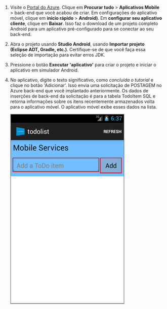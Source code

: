 
1. Visite o [Portal do Azure]. Clique em **Procurar tudo** > **Aplicativos Mobile** > back-end que você acabou de criar. Em configurações do aplicativo móvel, clique em **início rápido** > **Android)**. Em **configurar seu aplicativo cliente**, clique em **Baixar**. Isso faz o download de um projeto completo Android para um aplicativo pré-configurado para se conectar ao seu back-end. 

2. Abra o projeto usando **Studio Android**, usando **Importar projeto (Eclipse ADT, Gradle, etc.)**. Certifique-se de que você faça essa seleção de importação para evitar erros JDK.

3. Pressione o botão **Executar 'aplicativo'** para criar o projeto e iniciar o aplicativo em simulador Android.

4. No aplicativo, digite o texto significativo, como _concluída o tutorial_ e clique no botão 'Adicionar'. Isso envia uma solicitação de POSTAGEM no Azure back-end que você implantado anteriormente. Os dados de inserções de back-end da solicitação é para a tabela TodoItem SQL e retorna informações sobre os itens recentemente armazenados volta para o aplicativo móvel. O aplicativo móvel exibe esses dados na lista. 

    ![](./media/app-service-mobile-android-quickstart/mobile-quickstart-startup-android.png)

[Portal do Azure]: https://portal.azure.com/
